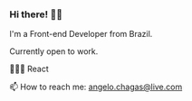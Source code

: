 ### Hi there! 👋🏻

I'm a Front-end Developer from Brazil.

Currently open to work.

👨🏻‍💻 React

📫 How to reach me: [angelo.chagas@live.com](mailto:angelo.chagas@live.com)

<!-- [![Eldeno's GitHub stats](https://github-readme-stats.vercel.app/api?username=eldeno&count_private=true$show_icons=true&theme=dracula)](https://github.com/eldeno/github-readme-stats)

[![Top Langs](https://github-readme-stats.vercel.app/api/top-langs/?username=eldeno&theme=dracula&layout=compact)](https://github.com/eldeno/github-readme-stats) -->
